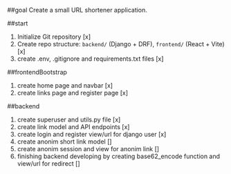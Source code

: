 

##goal
Create a small URL shortener application.

##start
1. Initialize Git repository [x]
2. Create repo structure: `backend/` (Django + DRF), `frontend/` (React + Vite) [x]
3. create .env, .gitignore and requirements.txt files [x]

##frontendBootstrap
1. create home page and navbar [x]
2. create links page and register page [x]

##backend
1. create superuser and utils.py file [x]
2. create link model and API endpoints [x]
3. create login and register view/url for django user [x]
4. create anonim short link model []
5. create anonim session and view for anonim link []
6. finishing backend developing by creating base62_encode function and view/url for redirect []

